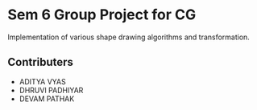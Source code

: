 
# Sem 6 Group Project for CG

Implementation of various shape drawing algorithms and transformation.


## Contributers

- ADITYA VYAS
- DHRUVI PADHIYAR
- DEVAM PATHAK

